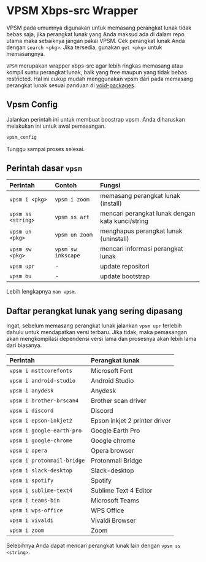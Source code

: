 # VPSM Xbps-src Wrapper

VPSM pada umumnya digunakan untuk memasang perangkat lunak tidak bebas saja, jika perangkat lunak yang Anda maksud ada di dalam repo utama maka sebaiknya jangan pakai VPSM. Cek perangkat lunak Anda dengan `search <pkg>`. Jika tersedia, gunakan `get <pkg>` untuk memasangnya.

`VPSM` merupakan wrapper xbps-src agar lebih ringkas memasang atau kompil suatu perangkat lunak, baik yang free maupun yang tidak bebas restricted. Hal ini cukup mudah menggunakan vpsm dari pada memasang perangkat lunak sesuai panduan di <a href="https://github.com/void-linux/void-packages/blob/master/README.md" target="_blank">void-packages</a>.

## Vpsm Config

Jalankan perintah ini untuk membuat boostrap vpsm. Anda diharuskan melakukan ini untuk awal pemasangan.

```bash
vpsm_config
```

Tunggu sampai proses selesai.

## Perintah dasar `vpsm`

| Perintah           | Contoh             | Fungsi                                           |
| :----------------- | :----------------- | :----------------------------------------------- |
| `vpsm i <pkg>`     | `vpsm i zoom`      | memasang perangkat lunak (install)               |
| `vpsm ss <string>` | `vpsm ss art`      | mencari perangkat lunak dengan kata kunci/string |
| `vpsm un <pkg>`    | `vpsm un zoom`     | menghapus perangkat lunak (uninstall)            |
| `vpsm sw <pkg>`    | `vpsm sw inkscape` | mencari informasi perangkat lunak                |
| `vpsm upr`         | -                  | update repositori                                |
| `vpsm bu`          | -                  | update bootstrap                                 |

Lebih lengkapnya `man vpsm`.

## Daftar perangkat lunak yang sering dipasang

Ingat, sebelum memasang perangkat lunak jalankan `vpsm upr` terlebih dahulu untuk mendapatkan versi terbaru. Jika tidak, maka pemasangan akan mengkompilasi dependensi versi lama dan prosesnya akan lebih lama dari biasanya.

| Perintah                   | Perangkat lunak               |
| :------------------------- | :---------------------------- |
| `vpsm i msttcorefonts`     | Microsoft Font                |
| `vpsm i android-studio`    | Android Studio                |
| `vpsm i anydesk`           | Anydesk                       |
| `vpsm i brother-brscan4`   | Brother scan driver           |
| `vpsm i discord`           | Discord                       |
| `vpsm i epson-inkjet2`     | Epson inkjet 2 printer driver |
| `vpsm i google-earth-pro`  | Google Earth Pro              |
| `vpsm i google-chrome`     | Google chrome                 |
| `vpsm i opera`             | Opera browser                 |
| `vpsm i protonmail-bridge` | Protonmail Bridge             |
| `vpsm i slack-desktop`     | Slack-desktop                 |
| `vpsm i spotify`           | Spotify                       |
| `vpsm i sublime-text4`     | Sublime Text 4 Editor         |
| `vpsm i teams-bin`         | Microsoft Teams               |
| `vpsm i wps-office`        | WPS Office                    |
| `vpsm i vivaldi`           | Vivaldi Browser               |
| `vpsm i zoom`              | Zoom                          |

Selebihnya Anda dapat mencari perangkat lunak lain dengan `vpsm ss <string>`.
